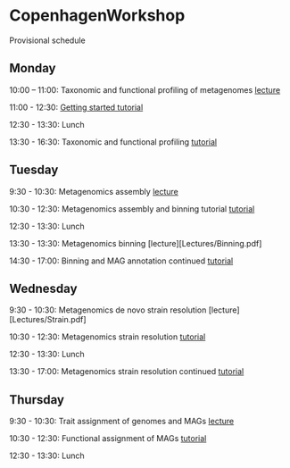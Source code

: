 # CopenhagenWorkshop


Provisional schedule

## Monday

10:00 – 11:00: Taxonomic and functional profiling of metagenomes [lecture](Lectures/Profiling.pdf)

11:00 - 12:30: [Getting started tutorial](Tutorials/GettingStarted.md)

12:30 - 13:30: Lunch

13:30 - 16:30: Taxonomic and functional profiling [tutorial](Tutorials/Profiling.md)

## Tuesday

9:30 - 10:30: Metagenomics assembly [lecture](Lectures/Assembly.pdf)

10:30 - 12:30: Metagenomics assembly and binning tutorial [tutorial](Tutorials/Binning.md)

12:30 - 13:30: Lunch

13:30 - 13:30: Metagenomics binning [lecture][Lectures/Binning.pdf]

14:30 - 17:00: Binning and MAG annotation continued [tutorial](Tutorials/Binning.md)

## Wednesday 

9:30 - 10:30: Metagenomics de novo strain resolution [lecture][Lectures/Strain.pdf]

10:30 - 12:30: Metagenomics strain resolution [tutorial](Tutorials/Strain.md)

12:30 - 13:30: Lunch


13:30 - 17:00: Metagenomics strain resolution continued [tutorial](Tutorials/Binning.md)

## Thursday

9:30 - 10:30: Trait assignment of genomes and MAGs [lecture](Lectures/Traits.pdf)

10:30 - 12:30: Functional assignment of MAGs [tutorial](tutorial/Traits.md)

12:30 - 13:30: Lunch



